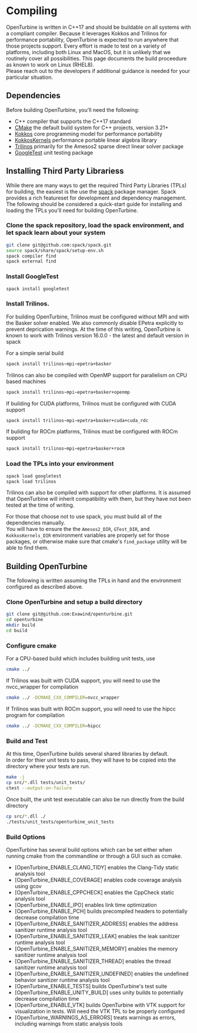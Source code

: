 # Compiling

OpenTurbine is written in C++17 and should be buildable on all systems with a compliant compiler.
Because it leverages Kokkos and Trilinos for performance portability, OpenTurbine is expected to run anywhere that those projects support.
Every effort is made to test on a variety of platforms, including both Linux and MacOS, but it is unlikely that we routinely cover all possibilities.
This page documents the build proceedure as known to work on Linux (RHEL8).  
Please reach out to the developers if additional guidance is needed for your particular situation.

## Dependencies

Before building OpenTurbine, you'll need the following:

- C++ compiler that supports the C++17 standard
- [CMake](<https://cmake.org/>) the default build system for C++ projects, version 3.21+
- [Kokkos](https://github.com/kokkos/kokkos) core programming model for performance portability
- [KokkosKernels](https://github.com/kokkos/kokkoskernels) performance portable linear algebra library
- [Trilinos](https://github.com/trilinos/Trilinos) primarily for the Amesos2 sparse direct linear solver package
- [GoogleTest](https://github.com/google/googletest) unit testing package

## Installing Third Party Librariess

While there are many ways to get the required Third Party Libraries (TPLs) for building, the easiest is the use the [spack](https://github.com/spack/spack) package manager.
Spack provides a rich featureset for development and dependency management.
The following should be considered a quick-start guide for installing and loading the TPLs you'll need for building OpenTurbine.

### Clone the spack repository, load the spack environment, and let spack learn about your system
```bash
git clone git@github.com:spack/spack.git
source spack/share/spack/setup-env.sh
spack compiler find
spack external find
```

### Install GoogleTest
```bash
spack install googletest
```

### Install Trilinos.

For building OpenTurbine, Trilinos must be configured without MPI and with the Basker solver enabled.
We also commonly disable EPetra explicitly to prevent deprication warnings.
At the time of this writing, OpenTurbine is known to work with Trilinos version 16.0.0 - the latest and default version in spack 

For a simple serial build
```bash
spack install trilinos~mpi~epetra+basker
```

Trilinos can also be compiled with OpenMP support for parallelism on CPU based machines
```bash
spack install trilinos~mpi~epetra+basker+openmp
```

If building for CUDA platforms, Trilinos must be configured with CUDA support
```bash
spack install trilinos~mpi~epetra+basker+cuda+cuda_rdc
```

If building for ROCm platforms, Trilinos must be configured with ROCm support
```bash
spack install trilinos~mpi~epetra+basker+rocm
```

### Load the TPLs into your environment
```bash
spack load googletest
spack load trilinos
```

Trilinos can also be compiled with support for other platforms.
It is assumed that OpenTurbine will inherit compatibility with them, but they have not been tested at the time of writing.

For those that choose not to use spack, you must build all of the dependencies manually.  
You will have to ensure the the `Amesos2_DIR`, `GTest_DIR`, and `KokkosKernels_DIR` environment variables are properly set for those packages, or otherwise make sure that cmake's `find_package` utility will be able to find them.  

## Building OpenTurbine

The following is written assuming the TPLs in hand and the environment configured as described above.

### Clone OpenTurbine and setup a build directory
```bash
git clone git@github.com:Exawind/openturbine.git
cd openturbine
mkdir build
cd build
```

### Configure cmake

For a CPU-based build which includes building unit tests, use
```bash
cmake ../
```

If Trilinos was built with CUDA support, you will need to use the nvcc_wrapper for compilation
```bash
cmake ../ -DCMAKE_CXX_COMPILER=nvcc_wrapper
```

If Trilinos was built with ROCm support, you will need to use the hipcc program for compilation
```bash
cmake ../ -DCMAKE_CXX_COMPILER=hipcc
```

### Build and Test
At this time, OpenTurbine builds several shared libraries by default.  
In order for thier unit tests to pass, they will have to be copied into the directory where your tests are run.
```bash
make -j
cp src/*.dll tests/unit_tests/
ctest --output-on-failure
```

Once built, the unit test executable can also be run directly from the build directory
```bash
cp src/*.dll ./
./tests/unit_tests/openturbine_unit_tests
```

### Build Options

OpenTurbine has several build options which can be set either when running cmake from the commandline or through a GUI such as ccmake.

- [OpenTurbine_ENABLE_CLANG_TIDY] enables the Clang-Tidy static analysis tool
- [OpenTurbine_ENABLE_COVERAGE] enables code coverage analysis using gcov
- [OpenTurbine_ENABLE_CPPCHECK] enables the CppCheck static analysis tool
- [OpenTurbine_ENABLE_IPO] enables link time optimization
- [OpenTurbine_ENABLE_PCH] builds precompiled headers to potentially decrease compilation time
- [OpenTurbine_ENABLE_SANITIZER_ADDRESS] enables the address sanitizer runtime analysis tool
- [OpenTurbine_ENABLE_SANITIZER_LEAK] enables the leak sanitizer runtime analysis tool
- [OpenTurbine_ENABLE_SANITIZER_MEMORY] enables the memory sanitizer runtime analysis tool
- [OpenTurbine_ENABLE_SANITIZER_THREAD] enables the thread sanitizer runtime analysis tool
- [OpenTurbine_ENABLE_SANITIZER_UNDEFINED] enables the undefined behavior sanitizer runtime analysis tool
- [OpenTurbine_ENABLE_TESTS] builds OpenTurbine's test suite
- [OpenTurbine_ENABLE_UNITY_BUILD] uses unity builds to potentially decrease compilation time
- [OpenTurbine_ENABLE_VTK] builds OpenTurbine with VTK support for visualization in tests.  Will need the VTK TPL to be properly configured
- [OpenTurbine_WARNINGS_AS_ERRORS] treats warnings as errors, including warnings from static analysis tools
